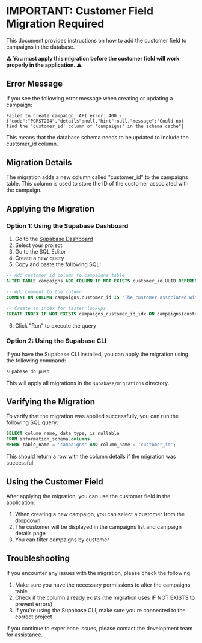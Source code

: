 # IMPORTANT: Customer Field Migration Required

This document provides instructions on how to add the customer field to campaigns in the database.

**⚠️ You must apply this migration before the customer field will work properly in the application. ⚠️**

## Error Message

If you see the following error message when creating or updating a campaign:

```
Failed to create campaign: API error: 400 - {"code":"PGRST204","details":null,"hint":null,"message":"Could not find the 'customer_id' column of 'campaigns' in the schema cache"}
```

This means that the database schema needs to be updated to include the customer_id column.

## Migration Details

The migration adds a new column called "customer_id" to the campaigns table. This column is used to store the ID of the customer associated with the campaign.

## Applying the Migration

### Option 1: Using the Supabase Dashboard

1. Go to the [Supabase Dashboard](https://app.supabase.io/)
2. Select your project
3. Go to the SQL Editor
4. Create a new query
5. Copy and paste the following SQL:

```sql
-- Add customer_id column to campaigns table
ALTER TABLE campaigns ADD COLUMN IF NOT EXISTS customer_id UUID REFERENCES customers(id);

-- Add comment to the column
COMMENT ON COLUMN campaigns.customer_id IS 'The customer associated with this campaign';

-- Create an index for faster lookups
CREATE INDEX IF NOT EXISTS campaigns_customer_id_idx ON campaigns(customer_id);
```

6. Click "Run" to execute the query

### Option 2: Using the Supabase CLI

If you have the Supabase CLI installed, you can apply the migration using the following command:

```bash
supabase db push
```

This will apply all migrations in the `supabase/migrations` directory.

## Verifying the Migration

To verify that the migration was applied successfully, you can run the following SQL query:

```sql
SELECT column_name, data_type, is_nullable
FROM information_schema.columns
WHERE table_name = 'campaigns' AND column_name = 'customer_id';
```

This should return a row with the column details if the migration was successful.

## Using the Customer Field

After applying the migration, you can use the customer field in the application:

1. When creating a new campaign, you can select a customer from the dropdown
2. The customer will be displayed in the campaigns list and campaign details page
3. You can filter campaigns by customer

## Troubleshooting

If you encounter any issues with the migration, please check the following:

1. Make sure you have the necessary permissions to alter the campaigns table
2. Check if the column already exists (the migration uses IF NOT EXISTS to prevent errors)
3. If you're using the Supabase CLI, make sure you're connected to the correct project

If you continue to experience issues, please contact the development team for assistance.
